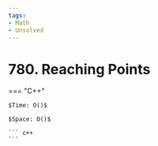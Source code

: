 ```yaml
---
tags:
- Math
- Unsolved
---
```



# 780. Reaching Points

=== "C++"

    $Time: O()$

    $Space: O()$

    ``` c++
    ```